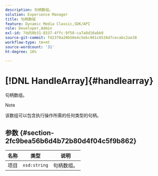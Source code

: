 ```yaml
---
description: 句柄数组。
solution: Experience Manager
title: 句柄数组
feature: Dynamic Media Classic,SDK/API
role: Developer,Admin
exl-id: 7dd58b31-8337-4ffc-9f58-ca7a8d16abb9
source-git-commit: f42378a20b58e4c5ebc961c6526d7cecabc2ae38
workflow-type: tm+mt
source-wordcount: '31'
ht-degree: 16%

---
```


# [!DNL HandleArray]{#handlearray}

句柄数组。

>[!NOTE]
>
>该数组可以包含执行操作所需的任何类型的句柄。

## 参数 {#section-2fc9bea56b6d4b72b80d4f04c5f9b862}

| 名称 | 类型 | 说明 |
|---|---|---|
| 项目 | `xsd:string` | 句柄数组。 |
